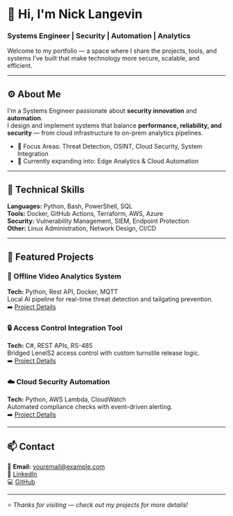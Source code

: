 # 👋 Hi, I'm Nick Langevin  
### Systems Engineer | Security | Automation | Analytics  

Welcome to my portfolio — a space where I share the projects, tools, and systems I’ve built that make technology more secure, scalable, and efficient.

---

## ⚙️ About Me  
I'm a Systems Engineer passionate about **security innovation** and **automation**.  
I design and implement systems that balance **performance, reliability, and security** — from cloud infrastructure to on-prem analytics pipelines.

- 🔐 Focus Areas: Threat Detection, OSINT, Cloud Security, System Integration  
- 🚀 Currently expanding into: Edge Analytics & Cloud Automation  

---

## 🧠 Technical Skills  
**Languages:** Python, Bash, PowerShell, SQL  
**Tools:** Docker, GitHub Actions, Terraform, AWS, Azure  
**Security:** Vulnerability Management, SIEM, Endpoint Protection  
**Other:** Linux Administration, Network Design, CI/CD  

---

## 💼 Featured Projects  
### 🧩 Offline Video Analytics System  
**Tech:** Python, Rest API, Docker, MQTT  
Local AI pipeline for real-time threat detection and tailgating prevention.  
➡️ [Project Details](projects.md)

### 🔒 Access Control Integration Tool  
**Tech:** C#, REST APIs, RS-485  
Bridged LenelS2 access control with custom turnstile release logic.  
➡️ [Project Details](projects.md)

### ☁️ Cloud Security Automation  
**Tech:** Python, AWS Lambda, CloudWatch  
Automated compliance checks with event-driven alerting.  
➡️ [Project Details](projects.md)

---

## 📫 Contact  
📧 **Email:** youremail@example.com  
🔗 [LinkedIn](https://linkedin.com/in/yourprofile)  
💻 [GitHub](https://github.com/yourusername)

---

⭐ *Thanks for visiting — check out my projects for more details!*

